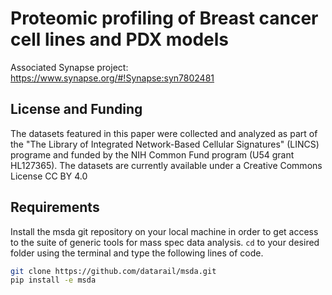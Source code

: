 # Proteomic profiling of Breast cancer cell lines and PDX models

Associated Synapse project: https://www.synapse.org/#!Synapse:syn7802481

## License and Funding

The datasets featured in this paper were collected and analyzed as part of the  "The Library of Integrated Network-Based Cellular Signatures" (LINCS) programe and funded by the NIH Common Fund program (U54 grant HL127365).
The datasets are currently available under a Creative Commons License CC BY 4.0

## Requirements

Install the msda git repository on your local machine  in order to get access to the suite of generic tools for mass spec data analysis. `cd` to your desired folder using the terminal and type the following lines of code.
```bash
git clone https://github.com/datarail/msda.git
pip install -e msda
```


